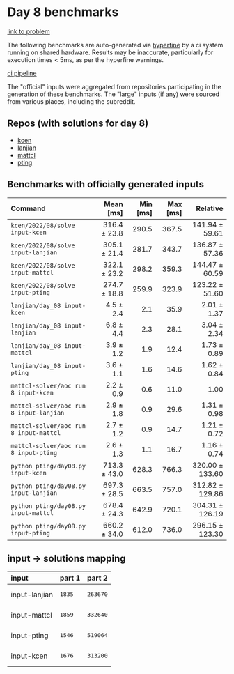 # Day 8 benchmarks

[link to problem](http://adventofcode.com/2022/day/8)

The following benchmarks are auto-generated via [hyperfine](https://github.com/sharkdp/hyperfine) by a ci system running on shared hardware. Results may be inaccurate, particularly for execution times < 5ms, as per the hyperfine warnings.

[ci pipeline](http://ci.papercode.net:8080/teams/aoc2022/pipelines/aoc-compare-2022)

The "official" inputs were aggregated from repositories participating in the generation of these benchmarks. The "large" inputs (if any) were sourced from various places, including the subreddit.

## Repos (with solutions for day 8)


- [kcen](https://github.com/kcen/AdventOfCode)
- [lanjian](https://github.com/LanJian/aoc-2022)
- [mattcl](https://github.com/mattcl/aoc2022)
- [pting](https://github.com/pting/aoc2022)

## Benchmarks with officially generated inputs
| Command | Mean [ms] | Min [ms] | Max [ms] | Relative |
|:---|---:|---:|---:|---:|
| `kcen/2022/08/solve input-kcen` | 316.4 ± 23.8 | 290.5 | 367.5 | 141.94 ± 59.61 |
| `kcen/2022/08/solve input-lanjian` | 305.1 ± 21.4 | 281.7 | 343.7 | 136.87 ± 57.36 |
| `kcen/2022/08/solve input-mattcl` | 322.1 ± 23.2 | 298.2 | 359.3 | 144.47 ± 60.59 |
| `kcen/2022/08/solve input-pting` | 274.7 ± 18.8 | 259.9 | 323.9 | 123.22 ± 51.60 |
| `lanjian/day_08 input-kcen` | 4.5 ± 2.4 | 2.1 | 35.9 | 2.01 ± 1.37 |
| `lanjian/day_08 input-lanjian` | 6.8 ± 4.4 | 2.3 | 28.1 | 3.04 ± 2.34 |
| `lanjian/day_08 input-mattcl` | 3.9 ± 1.2 | 1.9 | 12.4 | 1.73 ± 0.89 |
| `lanjian/day_08 input-pting` | 3.6 ± 1.1 | 1.6 | 14.6 | 1.62 ± 0.84 |
| `mattcl-solver/aoc run 8 input-kcen` | 2.2 ± 0.9 | 0.6 | 11.0 | 1.00 |
| `mattcl-solver/aoc run 8 input-lanjian` | 2.9 ± 1.8 | 0.9 | 29.6 | 1.31 ± 0.98 |
| `mattcl-solver/aoc run 8 input-mattcl` | 2.7 ± 1.2 | 0.9 | 14.7 | 1.21 ± 0.72 |
| `mattcl-solver/aoc run 8 input-pting` | 2.6 ± 1.3 | 1.1 | 16.7 | 1.16 ± 0.74 |
| `python pting/day08.py input-kcen` | 713.3 ± 43.0 | 628.3 | 766.3 | 320.00 ± 133.60 |
| `python pting/day08.py input-lanjian` | 697.3 ± 28.5 | 663.5 | 757.0 | 312.82 ± 129.86 |
| `python pting/day08.py input-mattcl` | 678.4 ± 24.3 | 642.9 | 720.1 | 304.31 ± 126.19 |
| `python pting/day08.py input-pting` | 660.2 ± 34.0 | 612.0 | 736.0 | 296.15 ± 123.30 |

## input -> solutions mapping
|input|part 1|part 2|
|:---|:---|:---|
|input-lanjian|<pre>1835</pre>|<pre>263670</pre>|
|input-mattcl|<pre>1859</pre>|<pre>332640</pre>|
|input-pting|<pre>1546</pre>|<pre>519064</pre>|
|input-kcen|<pre>1676</pre>|<pre>313200</pre>|
